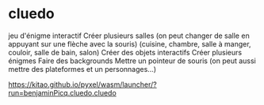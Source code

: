# cluedo
jeu d'énigme interactif
Créer plusieurs salles (on peut changer de salle en appuyant sur une flèche avec la souris) (cuisine, chambre, salle à manger, couloir, salle de bain, salon)
Créer des objets interactifs
Créer plusieurs énigmes 
Faire des backgrounds
Mettre un pointeur de souris
(on peut aussi mettre des plateformes et un personnages...)


https://kitao.github.io/pyxel/wasm/launcher/?run=benjaminPicq.cluedo.cluedo
